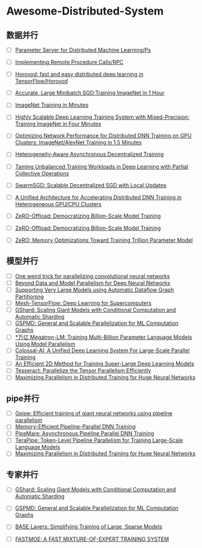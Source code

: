# Awesome-Distributed-System

## 数据并行
- [ ] [Parameter Server for Distributed Machine Learning/Ps](https://www.cs.cmu.edu/~muli/file/ps.pdf)

- [ ] [Implementing Remote Procedure Calls/RPC](https://web.eecs.umich.edu/~mosharaf/Readings/RPC.pdf)

- [ ] [Horovod: fast and easy distributed deep learning in TensorFlow/Horovod](https://arxiv.org/pdf/1802.05799.pdf)

- [ ] [Accurate, Large Minibatch SGD:Training ImageNet in 1 Hour](https://arxiv.org/pdf/1706.02677.pdf)

- [ ] [ImageNet Training in Minutes](https://arxiv.org/pdf/1709.05011.pdf)
    
- [ ] [Highly Scalable Deep Learning Training System with Mixed-Precision: Training ImageNet in Four Minutes](https://arxiv.org/pdf/1807.11205.pdf)

- [ ] [Optimizing Network Performance for Distributed DNN Training on GPU Clusters: ImageNet/AlexNet Training in 1.5 Minutes](https://arxiv.org/pdf/1902.06855.pdf?source=post_page---------------------------)

- [ ] [Heterogeneity-Aware Asynchronous Decentralized Training](https://ai.intsig.net/2051/magic_zhang/explorer.html)

- [ ] [Taming Unbalanced Training Workloads in Deep Learning with Partial Collective Operations](https://arxiv.org/pdf/1908.04207.pdf)

- [ ] [SwarmSGD: Scalable Decentralized SGD with Local Updates](https://parsa.epfl.ch/course-info/cs723/papers/swarmsgd.pdf)

- [ ] [A Unified Architecture for Accelerating Distributed DNN Training in Heterogeneous GPU/CPU Clusters](https://www.usenix.org/system/files/osdi20-jiang.pdf)

- [ ] [ZeRO-Offload: Democratizing Billion-Scale Model Training](https://arxiv.org/pdf/2101.06840.pdf)

- [ ] [ZeRO-Offload: Democratizing Billion-Scale Model Training](https://arxiv.org/pdf/2104.07857.pdf)

- [ ] [ZeRO: Memory Optimizations Toward Training Trillion Parameter Model](https://www.cs.cmu.edu/~zhihaoj2/15-849/slides/13-zero-redundancy.pdf)

## 模型并行

- [ ] [One weird trick for parallelizing convolutional neural networks](https://arxiv.org/pdf/1404.5997.pdf)
- [ ] [Beyond Data and Model Parallelism for Deep Neural Networks](https://arxiv.org/pdf/1807.05358.pdf)
- [ ] [Supporting Very Large Models using Automatic Dataflow Graph Partitioning](https://arxiv.org/pdf/1807.08887.pdf)
- [ ] [Mesh-TensorFlow: Deep Learning for Supercomputers](https://arxiv.org/pdf/1811.02084.pdf)
- [ ] [GShard: Scaling Giant Models with Conditional Computation and Automatic Sharding](https://arxiv.org/pdf/2006.16668.pdf)
- [ ] [GSPMD: General and Scalable Parallelization for ML Computation Graphs](https://arxiv.org/pdf/2105.04663.pdf)
- [ ] [*万亿 Megatron-LM: Training Multi-Billion Parameter Language Models Using Model Parallelism](https://arxiv.org/pdf/1909.08053.pdf)
- [ ] [Colossal-AI: A Unified Deep Learning System For Large-Scale Parallel Training](https://arxiv.org/pdf/2110.14883.pdf)
- [ ] [An Efficient 2D Method for Training Super-Large Deep Learning Models](https://arxiv.org/pdf/2104.05343.pdf)
- [ ] [Tesseract: Parallelize the Tensor Parallelism Efficiently](https://arxiv.org/pdf/2105.14500.pdf)
- [ ] [Maximizing Parallelism in Distributed Training for Huge Neural Networks](https://arxiv.org/pdf/2105.14450.pdf)

## pipe并行
- [ ] [Gpipe: Efficient training of giant neural networks using pipeline parallelism](https://arxiv.org/pdf/1811.06965.pdf)
- [ ] [Memory-Efficient Pipeline-Parallel DNN Training](https://arxiv.org/pdf/2006.09503.pdf)
- [ ] [PipeMare: Asynchronous Pipeline Parallel DNN Training](https://arxiv.org/pdf/1910.05124.pdf)
- [ ] [TeraPipe: Token-Level Pipeline Parallelism for Training Large-Scale Language Models](https://arxiv.org/pdf/2102.07988.pdf)
- [ ] [Maximizing Parallelism in Distributed Training for Huge Neural Networks](https://arxiv.org/pdf/2105.14450.pdf)

## 专家并行
- [ ] [GShard: Scaling Giant Models with Conditional Computation and Automatic Sharding](https://arxiv.org/pdf/2006.16668.pdf)
- [ ] [GSPMD: General and Scalable Parallelization for ML Computation Graphs](https://arxiv.org/pdf/2105.04663.pdf)
- [ ] [BASE Layers: Simplifying Training of Large, Sparse Models](https://arxiv.org/pdf/2103.16716.pdf)
- [ ] [FASTMOE: A FAST MIXTURE-OF-EXPERT TRAINING SYSTEM](https://arxiv.org/pdf/2103.13262.pdf)

